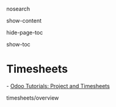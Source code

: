 nosearch  

show-content  

hide-page-toc  

show-toc  

# Timesheets

<div class="seealso">

\- [Odoo Tutorials: Project and
Timesheets](https://www.odoo.com/slides/project-and-timesheets-21)

</div>

<div class="toctree" titlesonly="">

timesheets/overview

</div>
